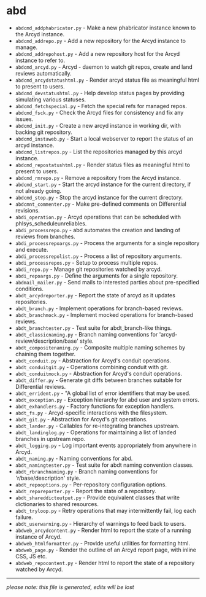 # abd
* `abdcmd_addphabricator.py` -
Make a new phabricator instance known to the Arcyd instance.
* `abdcmd_addrepo.py` -
Add a new repository for the Arcyd instance to manage.
* `abdcmd_addrepohost.py` -
Add a new repository host for the Arcyd instance to refer to.
* `abdcmd_arcyd.py` -
Arcyd - daemon to watch git repos, create and land reviews automatically.
* `abdcmd_arcydstatushtml.py` -
Render arcyd status file as meaningful html to present to users.
* `abdcmd_devstatushtml.py` -
Help develop status pages by providing simulating various statuses.
* `abdcmd_fetchspecial.py` -
Fetch the special refs for managed repos.
* `abdcmd_fsck.py` -
Check the Arcyd files for consistency and fix any issues.
* `abdcmd_init.py` -
Create a new arcyd instance in working dir, with backing git repository.
* `abdcmd_instaweb.py` -
Start a local webserver to report the status of an arcyd instance.
* `abdcmd_listrepos.py` -
List the repositories managed by this arcyd instance.
* `abdcmd_repostatushtml.py` -
Render status files as meaningful html to present to users.
* `abdcmd_rmrepo.py` -
Remove a repository from the Arcyd instance.
* `abdcmd_start.py` -
Start the arcyd instance for the current directory, if not already going.
* `abdcmd_stop.py` -
Stop the arcyd instance for the current directory.
* `abdcmnt_commenter.py` -
Make pre-defined comments on Differential revisions.
* `abdi_operation.py` -
Arcyd operations that can be scheduled with phlsys_scheduleunreliables.
* `abdi_processrepo.py` -
abd automates the creation and landing of reviews from branches.
* `abdi_processrepoargs.py` -
Process the arguments for a single repository and execute.
* `abdi_processrepolist.py` -
Process a list of repository arguments.
* `abdi_processrepos.py` -
Setup to process multiple repos.
* `abdi_repo.py` -
Manage git repositories watched by arcyd.
* `abdi_repoargs.py` -
Define the arguments for a single repository.
* `abdmail_mailer.py` -
Send mails to interested parties about pre-specified conditions.
* `abdt_arcydreporter.py` -
Report the state of arcyd as it updates repositories.
* `abdt_branch.py` -
Implement operations for branch-based reviews.
* `abdt_branchmock.py` -
Implement mocked operations for branch-based reviews.
* `abdt_branchtester.py` -
Test suite for abdt_branch-like things.
* `abdt_classicnaming.py` -
Branch naming conventions for 'arcyd-review/description/base' style.
* `abdt_compositenaming.py` -
Composite multiple naming schemes by chaining them together.
* `abdt_conduit.py` -
Abstraction for Arcyd's conduit operations.
* `abdt_conduitgit.py` -
Operations combining conduit with git.
* `abdt_conduitmock.py` -
Abstraction for Arcyd's conduit operations.
* `abdt_differ.py` -
Generate git diffs between branches suitable for Differential reviews.
* `abdt_errident.py` -
"A global list of error identifiers that may be used.
* `abdt_exception.py` -
Exception hierarchy for abd user and system errors.
* `abdt_exhandlers.py` -
Factory functions for exception handlers.
* `abdt_fs.py` -
Arcyd-specific interactions with the filesystem.
* `abdt_git.py` -
Abstraction for Arcyd's git operations.
* `abdt_lander.py` -
Callables for re-integrating branches upstream.
* `abdt_landinglog.py` -
Operations for maintaining a list of landed branches in upstream repo.
* `abdt_logging.py` -
Log important events appropriately from anywhere in Arcyd.
* `abdt_naming.py` -
Naming conventions for abd.
* `abdt_namingtester.py` -
Test suite for abdt naming convention classes.
* `abdt_rbranchnaming.py` -
Branch naming conventions for 'r/base/description' style.
* `abdt_repooptions.py` -
Per-repository configuration options.
* `abdt_reporeporter.py` -
Report the state of a repository.
* `abdt_shareddictoutput.py` -
Provide equivalent classes that write dictionaries to shared resources.
* `abdt_tryloop.py` -
Retry operations that may intermittently fail, log each failure.
* `abdt_userwarning.py` -
Hierarchy of warnings to feed back to users.
* `abdweb_arcydcontent.py` -
Render html to report the state of a running instance of Arcyd.
* `abdweb_htmlformatter.py` -
Provide useful utilities for formatting html.
* `abdweb_page.py` -
Render the outline of an Arcyd report page, with inline CSS, JS etc.
* `abdweb_repocontent.py` -
Render html to report the state of a repository watched by Arcyd.

-----
*please note: this file is generated, edits will be lost*

